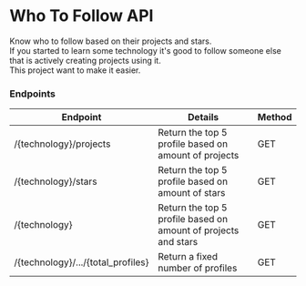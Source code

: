 # Who To Follow API
Know who to follow based on their projects and stars.<br>
If you started to learn some technology it's good to follow someone else that is actively creating projects using it.<br>
This project want to make it easier.

### Endpoints
| Endpoint                           | Details                                                        | Method |
| ---------------------------------- | -------------------------------------------------------------- | ------ |
| /{technology}/projects             | Return the top 5 profile based on amount of projects           | GET    |
| /{technology}/stars                | Return the top 5 profile based on amount of stars              | GET    |
| /{technology}                      | Return the top 5 profile based on amount of projects and stars | GET    |
| /{technology}/.../{total_profiles} | Return a fixed number of profiles                              | GET    |
